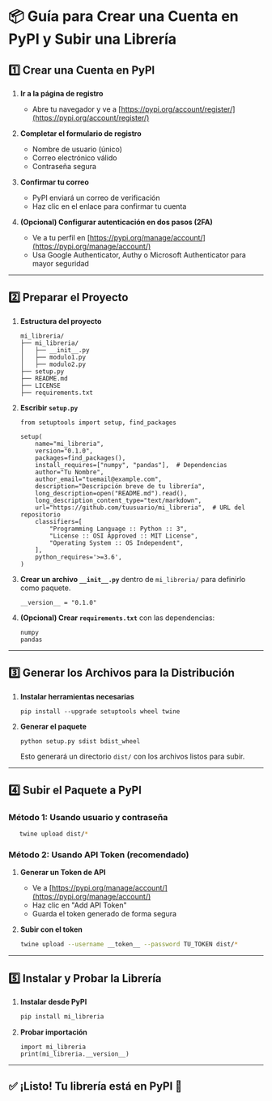 # 📦 Guía para Crear una Cuenta en PyPI y Subir una Librería

## 1️⃣ Crear una Cuenta en PyPI

1. **Ir a la página de registro**
   - Abre tu navegador y ve a [https://pypi.org/account/register/](https://pypi.org/account/register/)
   
2. **Completar el formulario de registro**
   - Nombre de usuario (único)
   - Correo electrónico válido
   - Contraseña segura

3. **Confirmar tu correo**
   - PyPI enviará un correo de verificación
   - Haz clic en el enlace para confirmar tu cuenta

4. **(Opcional) Configurar autenticación en dos pasos (2FA)**
   - Ve a tu perfil en [https://pypi.org/manage/account/](https://pypi.org/manage/account/)
   - Usa Google Authenticator, Authy o Microsoft Authenticator para mayor seguridad

---

## 2️⃣ Preparar el Proyecto

1. **Estructura del proyecto**
   ```plaintext
   mi_libreria/
   ├── mi_libreria/
   │   ├── __init__.py
   │   ├── modulo1.py
   │   ├── modulo2.py
   ├── setup.py
   ├── README.md
   ├── LICENSE
   ├── requirements.txt
   ```
   
2. **Escribir `setup.py`**
   ```code
   from setuptools import setup, find_packages

   setup(
       name="mi_libreria",
       version="0.1.0",
       packages=find_packages(),
       install_requires=["numpy", "pandas"],  # Dependencias
       author="Tu Nombre",
       author_email="tuemail@example.com",
       description="Descripción breve de tu librería",
       long_description=open("README.md").read(),
       long_description_content_type="text/markdown",
       url="https://github.com/tuusuario/mi_libreria",  # URL del repositorio
       classifiers=[
           "Programming Language :: Python :: 3",
           "License :: OSI Approved :: MIT License",
           "Operating System :: OS Independent",
       ],
       python_requires='>=3.6',
   )
   ```

3. **Crear un archivo `__init__.py`** dentro de `mi_libreria/` para definirlo como paquete.
   ```code
   __version__ = "0.1.0"
   ```

4. **(Opcional) Crear `requirements.txt`** con las dependencias:
   ```plaintext
   numpy
   pandas
   ```

---

## 3️⃣ Generar los Archivos para la Distribución

1. **Instalar herramientas necesarias**
   ```code
   pip install --upgrade setuptools wheel twine
   ```

2. **Generar el paquete**
   ```code
   python setup.py sdist bdist_wheel
   ```
   Esto generará un directorio `dist/` con los archivos listos para subir.

---

## 4️⃣ Subir el Paquete a PyPI

### **Método 1: Usando usuario y contraseña**
```bash
   twine upload dist/*
```

### **Método 2: Usando API Token (recomendado)**

1. **Generar un Token de API**
   - Ve a [https://pypi.org/manage/account/](https://pypi.org/manage/account/)
   - Haz clic en "Add API Token"
   - Guarda el token generado de forma segura

2. **Subir con el token**
   ```bash
   twine upload --username __token__ --password TU_TOKEN dist/*
   ```

---

## 5️⃣ Instalar y Probar la Librería

1. **Instalar desde PyPI**
   ```bash
   pip install mi_libreria
   ```

2. **Probar importación**
   ```code
   import mi_libreria
   print(mi_libreria.__version__)
   ```

---

## ✅ ¡Listo! Tu librería está en PyPI 🎉


